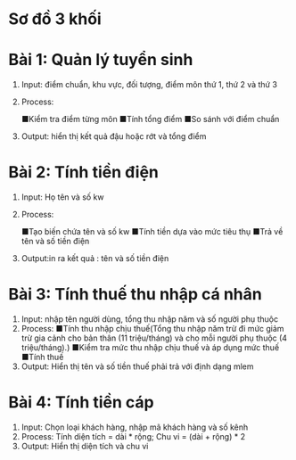 
# Sơ đồ 3 khối

# Bài 1: Quản lý tuyển sinh

1. Input: điểm chuẩn, khu vực, đối tượng, điểm môn thứ 1, thứ 2 và thứ 3

2. Process: 

    ■Kiểm tra điểm từng môn
    ■Tính tổng điểm
    ■So sánh với điểm chuẩn

3. Output: hiển thị kết quả đậu hoặc rớt và tổng điểm

# Bài 2: Tính tiền điện

1. Input: Họ tên và số kw

2. Process:

    ■Tạo biến chứa tên và số kw
    ■Tính tiền dựa vào mức tiêu thụ
    ■Trả về tên và số tiền điện

3. Output:in ra kết quả : tên và số tiền điện

# Bài 3: Tính thuế thu nhập cá nhân

1. Input: nhập tên người dùng, tổng thu nhập năm và số người phụ thuộc
2. Process: 
    ■Tính thu nhập chịu thuế(Tổng thu nhập năm trừ đi mức giảm trừ gia cảnh cho bản thân (11 triệu/tháng) và cho mỗi người phụ thuộc (4 triệu/tháng).)
    ■Kiểm tra mức thu nhập chịu thuế và áp dụng mức thuế
    ■Tính thuế
3. Output: Hiển thị tên và số tiền thuế phải trả với định dạng mlem

# Bài 4: Tính tiền cáp

1. Input: Chọn loại khách hàng, nhập mã khách hàng và số kênh
2. Process: Tính diện tích = dài * rộng; Chu vi = (dài + rộng) * 2
3. Output: Hiển thị diện tích và chu vi